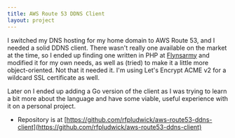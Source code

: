 ```yaml
---
title: AWS Route 53 DDNS Client
layout: project
---
```


I switched my DNS hosting for my home domain to AWS Route 53, and I needed a solid DDNS client. There wasn't really one available on the market at the time, so I ended up finding one written in PHP at [Flynsarmy](https://www.flynsarmy.com/2015/12/setting-up-dynamic-dns-to-your-home-with-route-53/) and modified it for my own needs, as well as (tried) to make it a little more object-oriented. Not that it needed it. I'm using Let's Encrypt ACME v2 for a wildcard SSL certificate as well.

Later on I ended up adding a Go version of the client as I was trying to learn a bit more about the language and have some viable, useful experience with it on a personal project.

- Repository is at
[https://github.com/rfpludwick/aws-route53-ddns-client](https://github.com/rfpludwick/aws-route53-ddns-client)
